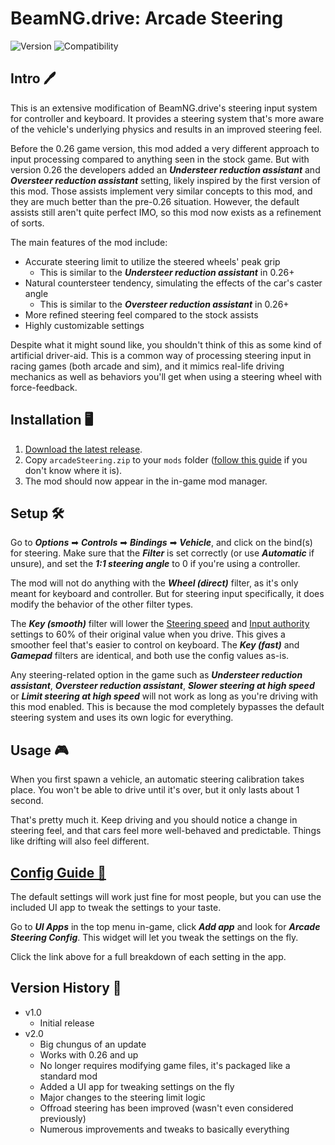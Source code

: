 # BeamNG.drive: Arcade Steering
![Version](https://img.shields.io/badge/Version-2.0-blue.svg) ![Compatibility](https://img.shields.io/badge/Game_compatibility-v26.2.0-green.svg)


## Intro 🖊️


This is an extensive modification of BeamNG.drive's steering input system for controller and keyboard. It provides a steering system that's more aware of the vehicle's underlying physics and results in an improved steering feel.

Before the 0.26 game version, this mod added a very different approach to input processing compared to anything seen in the stock game. But with version 0.26 the developers added an ***Understeer reduction assistant*** and ***Oversteer reduction assistant*** setting, likely inspired by the first version of this mod. Those assists implement very similar concepts to this mod, and they are much better than the pre-0.26 situation. However, the default assists still aren't quite perfect IMO, so this mod now exists as a refinement of sorts.

The main features of the mod include:

 - Accurate steering limit to utilize the steered wheels' peak grip
   - This is similar to the ***Understeer reduction assistant*** in 0.26+
 - Natural countersteer tendency, simulating the effects of the car's caster angle
   - This is similar to the ***Oversteer reduction assistant*** in 0.26+
 - More refined steering feel compared to the stock assists
 - Highly customizable settings

Despite what it might sound like, you shouldn't think of this as some kind of artificial driver-aid. This is a common way of processing steering input in racing games (both arcade and sim), and it mimics real-life driving mechanics as well as behaviors you'll get when using a steering wheel with force-feedback.


## Installation 🖥️


 1. [Download the latest release](https://github.com/adam10603/BeamNG-Arcade-Steering/releases).
 2. Copy `arcadeSteering.zip` to your `mods` folder ([follow this guide](https://documentation.beamng.com/tutorials/mods/installing-mods/#manual-installation) if you don't know where it is).
 3. The mod should now appear in the in-game mod manager.


## Setup 🛠


Go to ***Options*** ➡ ***Controls*** ➡ ***Bindings*** ➡ ***Vehicle***, and click on the bind(s) for steering. Make sure that the ***Filter*** is set correctly (or use ***Automatic*** if unsure), and set the ***1:1 steering angle*** to 0 if you're using a controller.

The mod will not do anything with the ***Wheel (direct)*** filter, as it's only meant for keyboard and controller. But for steering input specifically, it does modify the behavior of the other filter types.

The ***Key (smooth)*** filter will lower the [Steering speed](ConfigGuide.md#steering-speed) and [Input authority](ConfigGuide.md#input-authority) settings to 60% of their original value when you drive. This gives a smoother feel that's easier to control on keyboard. The ***Key (fast)*** and ***Gamepad*** filters are identical, and both use the config values as-is.

Any steering-related option in the game such as ***Understeer reduction assistant***, ***Oversteer reduction assistant***, ***Slower steering at high speed*** or ***Limit steering at high speed*** will not work as long as you're driving with this mod enabled. This is because the mod completely bypasses the default steering system and uses its own logic for everything.

## Usage 🎮


When you first spawn a vehicle, an automatic steering calibration takes place. You won't be able to drive until it's over, but it only lasts about 1 second.

That's pretty much it. Keep driving and you should notice a change in steering feel, and that cars feel more well-behaved and predictable. Things like drifting will also feel different.


## [Config Guide 📝](ConfigGuide.md)


The default settings will work just fine for most people, but you can use the included UI app to tweak the settings to your taste.

Go to ***UI Apps*** in the top menu in-game, click ***Add app*** and look for ***Arcade Steering Config***. This widget will let you tweak the settings on the fly.

Click the link above for a full breakdown of each setting in the app.

## Version History 📃


* v1.0
  * Initial release
* v2.0
  * Big chungus of an update
  * Works with 0.26 and up
  * No longer requires modifying game files, it's packaged like a standard mod
  * Added a UI app for tweaking settings on the fly
  * Major changes to the steering limit logic
  * Offroad steering has been improved (wasn't even considered previously)
  * Numerous improvements and tweaks to basically everything